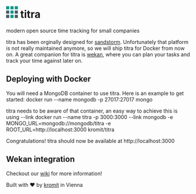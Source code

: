 # ![titra logo](public/favicons/favicon-32x32.png) titra
modern open source time tracking for small companies

titra has been orginally designed for [sandstorm](https://sandstorm.io). Unfortunately that platform is not really maintained anymore, so we will ship titra for Docker from now on. A great companion for titra is [wekan](https://wekan.io), where you can plan your tasks and track your time against later on.

## Deploying with Docker
You will need a MongoDB container to use titra. Here is an example to get started:
docker run --name mongodb -p 27017:27017 mongo

titra needs to be aware of that container, an easy way to achieve this is using --link
docker run --name titra -p 3000:3000 --link mongodb -e MONGO_URL=mongodb://mongodb/titra -e ROOT_URL=http://localhost:3000 kromit/titra

Congratulations! titra should now be available at http://localhost:3000

## Wekan integration
Checkout our [wiki](https://github.com/faburem/titra/wiki/Wekan-integration) for more information!

Built with :heart: by [kromit](https://kromit.at) in Vienna

